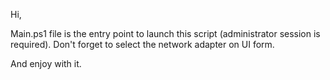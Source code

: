 Hi,

Main.ps1 file is the entry point to launch this script (administrator session is required).
Don't forget to select the network adapter on UI form.

And enjoy with it.
